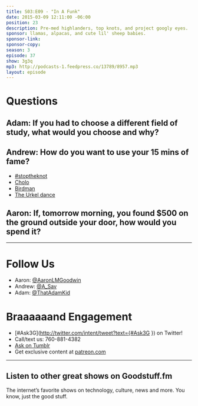 ```yaml
---
title: S03:E09 - "In A Funk"
date: 2015-03-09 12:11:00 -06:00
position: 23
description: Pre-med highlanders, top knots, and project googly eyes.
sponsor: llamas, alpacas, and cute lil' sheep babies.
sponsor-link: 
sponsor-copy: 
season: 3
episode: 37
show: 3g3q
mp3: http://podcasts-1.feedpress.co/13789/8957.mp3
layout: episode
---
```


# Questions

## Adam: If you had to choose a different field of study, what would you choose and why?

## Andrew: How do you want to use your 15 mins of fame?
- [#stoptheknot](http://www.youtube.com/watch?v=a8YgTaMyZRk)
- [Cholo](http://www.urbandictionary.com/define.php?term=cholo)
- [Birdman](http://www.imdb.com/title/tt2562232/)
- [The Urkel dance](http://www.youtube.com/watch?v=BTeOcVelYi0)

## Aaron: If, tomorrow morning, you found $500 on the ground outside your door, how would you spend it?

***

# Follow Us
* Aaron: [@AaronLMGoodwin](http://twitter.com/aaronlmgoodwin)
* Andrew: [@A_Sav](http://twitter.com/a_sav)
* Adam: [@ThatAdamKid](http://twitter.com/thatadamkid)

# Braaaaaand Engagement
* [#Ask3G](http://twitter.com/intent/tweet?text={#Ask3G }) on Twitter!
* Call/text us: 760-881-4382
* [Ask on Tumblr](http://3g3q.co/ask)
* Get exclusive content at [patreon.com](http://www.patreon.com/3g3q)

***

## Listen to other great shows on Goodstuff.fm
The internet’s favorite shows on technology, culture, news and more. You know, just the good stuff.
